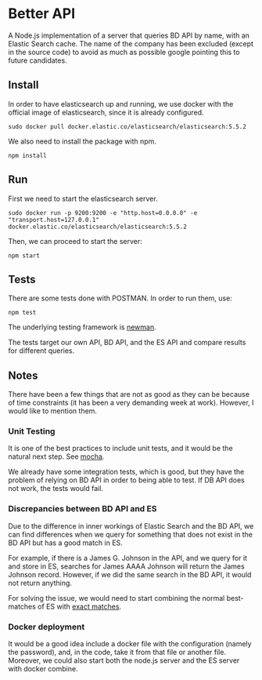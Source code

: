 # Better API

A Node.js implementation of a server that queries BD API by name, with an Elastic Search cache. The name of the company has been excluded (except in the source code) to avoid as much as possible google pointing this to future candidates.

## Install

In order to have elasticsearch up and running, we use docker with the official image of elasticsearch, since it is already configured. 

```
sudo docker pull docker.elastic.co/elasticsearch/elasticsearch:5.5.2
```

We also need to install the package with npm.

```
npm install
```

## Run

First we need to start the elasticsearch server.

```
sudo docker run -p 9200:9200 -e "http.host=0.0.0.0" -e "transport.host=127.0.0.1" docker.elastic.co/elasticsearch/elasticsearch:5.5.2
```

Then, we can proceed to start the server:

```
npm start
```

## Tests

There are some tests done with POSTMAN. In order to run them, use:

```npm test```

The underlying testing framework is [newman](https://www.npmjs.com/package/newman).

The tests target our own API, BD API, and the ES API and compare results for different queries.

## Notes

There have been a few things that are not as good as they can be because of time constraints (it has been a very demanding week at work). However, I would like to mention them.

### Unit Testing

It is one of the best practices to include unit tests, and it would be the natural next step. See [mocha](https://github.com/mochajs/mocha).

We already have some integration tests, which is good, but they have the problem of relying on BD API in order to being able to test. If DB API does not work, the tests would fail.

### Discrepancies between BD API and ES

Due to the difference in inner workings of Elastic Search and the BD API, we can find differences when we query for something that does not exist in the BD API but has a good match in ES. 

For example, if there is a James G. Johnson in the API, and we query for it and store in ES, searches for James AAAA Johnson will return the James Johnson record. However, if we did the same search in the BD API, it would not return anything. 

For solving the issue, we would need to start combining the normal best-matches of ES with [exact matches](https://www.elastic.co/guide/en/elasticsearch/guide/current/_finding_exact_values.html).

### Docker deployment

It would be a good idea include a docker file with the configuration (namely the password), and, in the code, take it from that file or another file. Moreover, we could also start both the node.js server and the ES server with docker combine.
